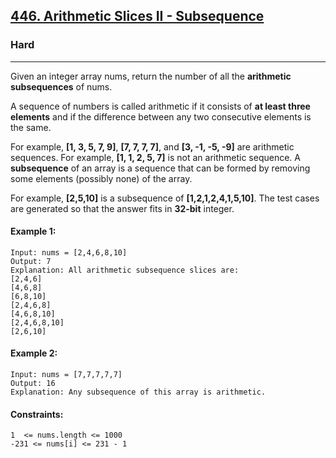 [446. Arithmetic Slices II - Subsequence](https://leetcode.com/problems/arithmetic-slices-ii-subsequence/?envType=daily-question&envId=2024-01-07)
---------------------------------------------------------------------------------------------------------------------------------------------

### Hard
---------------------------------------------------------------------------------------------------------------------------------------------

Given an integer array nums, return the number of all the **arithmetic subsequences** of nums.

A sequence of numbers is called arithmetic if it consists of **at least three elements** and if the difference between any two consecutive elements is the same.

For example, **[1, 3, 5, 7, 9]**, **[7, 7, 7, 7]**, and **[3, -1, -5, -9]** are arithmetic sequences.
For example, **[1, 1, 2, 5, 7]** is not an arithmetic sequence.
A **subsequence** of an array is a sequence that can be formed by removing some elements (possibly none) of the array.

For example, **[2,5,10]** is a subsequence of **[1,2,1,2,4,1,5,10]**.
The test cases are generated so that the answer fits in **32-bit** integer.

#### Example 1:
```
Input: nums = [2,4,6,8,10]
Output: 7
Explanation: All arithmetic subsequence slices are:
[2,4,6]
[4,6,8]
[6,8,10]
[2,4,6,8]
[4,6,8,10]
[2,4,6,8,10]
[2,6,10]
```
#### Example 2:
```
Input: nums = [7,7,7,7,7]
Output: 16
Explanation: Any subsequence of this array is arithmetic.
``` 
#### Constraints:
```
1  <= nums.length <= 1000
-231 <= nums[i] <= 231 - 1
```
